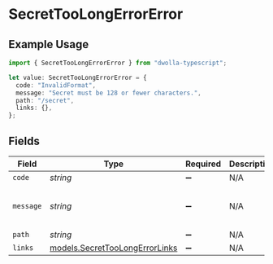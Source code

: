 # SecretTooLongErrorError

## Example Usage

```typescript
import { SecretTooLongErrorError } from "dwolla-typescript";

let value: SecretTooLongErrorError = {
  code: "InvalidFormat",
  message: "Secret must be 128 or fewer characters.",
  path: "/secret",
  links: {},
};
```

## Fields

| Field                                                                  | Type                                                                   | Required                                                               | Description                                                            | Example                                                                |
| ---------------------------------------------------------------------- | ---------------------------------------------------------------------- | ---------------------------------------------------------------------- | ---------------------------------------------------------------------- | ---------------------------------------------------------------------- |
| `code`                                                                 | *string*                                                               | :heavy_minus_sign:                                                     | N/A                                                                    | InvalidFormat                                                          |
| `message`                                                              | *string*                                                               | :heavy_minus_sign:                                                     | N/A                                                                    | Secret must be 128 or fewer characters.                                |
| `path`                                                                 | *string*                                                               | :heavy_minus_sign:                                                     | N/A                                                                    | /secret                                                                |
| `links`                                                                | [models.SecretTooLongErrorLinks](../models/secrettoolongerrorlinks.md) | :heavy_minus_sign:                                                     | N/A                                                                    | {}                                                                     |